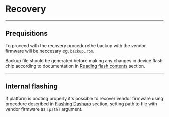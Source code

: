 # Recovery

---

## **Prequisitions**

To proceed with the recovery procedurethe backup with the  vendor firmware will
be neccesary eg. `backup.rom`.

Backup file should be generated before making any changes in device flash
chip according to documentation in
[Reading flash contents](initial-deployment.md#reading-flash-contents)
section.

---

## **Internal flashing**

If platform is booting properly it's possible to recover vendor firmware using
procedure described in
[Flashing Dasharo](initial-deployment.md#flashing-dasharo) section, setting path
to file with vendor firmware as `[path]` argument.
